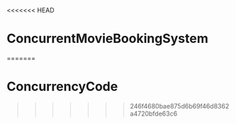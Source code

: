 <<<<<<< HEAD
# ConcurrentMovieBookingSystem
=======
# ConcurrencyCode

>>>>>>> 246f4680bae875d6b69f46d8362a4720bfde63c6
